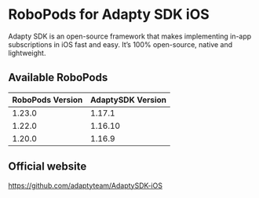 # RoboPods for Adapty SDK iOS
Adapty SDK is an open-source framework that makes implementing in-app subscriptions in iOS fast and easy. It’s 100% open-source, native and lightweight.

## Available RoboPods

| RoboPods Version | AdaptySDK Version |
|------------------|-------------------|
| 1.23.0           | 1.17.1            |
| 1.22.0           | 1.16.10           |
| 1.20.0           | 1.16.9            |

## Official website
https://github.com/adaptyteam/AdaptySDK-iOS
